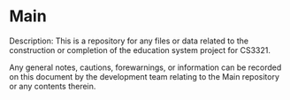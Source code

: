 # Main
Description: This is a repository for any files or data related to the construction or completion of the education system project for CS3321.

Any general notes, cautions, forewarnings, or information can be recorded on this document by the development team relating to the Main repository or any contents therein. 
